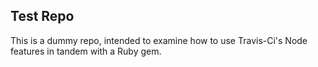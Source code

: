 ## Test Repo

This is a dummy repo, intended to examine how to use Travis-Ci's Node features in tandem with a Ruby gem.
